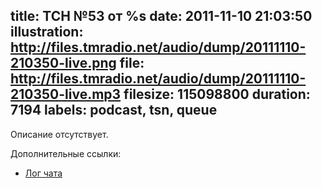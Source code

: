 title: ТСН №53 от %s
date: 2011-11-10 21:03:50
illustration: http://files.tmradio.net/audio/dump/20111110-210350-live.png
file: http://files.tmradio.net/audio/dump/20111110-210350-live.mp3
filesize: 115098800
duration: 7194
labels: podcast, tsn, queue
---
Описание отсутствует.

Дополнительные ссылки:

- [Лог чата](http://files.tmradio.net/audio/dump/20111110-210350-live.log)
